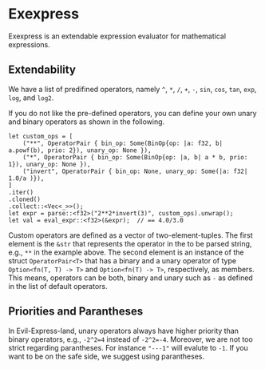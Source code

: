 # Exexpress

Exexpress is an extendable expression evaluator for mathematical expressions.

## Extendability
We have a list of predifined operators, namely 
`^`, `*`, `/`, `+`, `-`, `sin`, `cos`, `tan`, `exp`, `log`, and `log2`.

If you do not like the pre-defined operators, you can define your own unary and binary operators as shown in the following.
```
let custom_ops = [
    ("**", OperatorPair { bin_op: Some(BinOp{op: |a: f32, b| a.powf(b), prio: 2}), unary_op: None }),
    ("*", OperatorPair { bin_op: Some(BinOp{op: |a, b| a * b, prio: 1}), unary_op: None }),
    ("invert", OperatorPair { bin_op: None, unary_op: Some(|a: f32| 1.0/a )}),
]
.iter()
.cloned()
.collect::<Vec<_>>();
let expr = parse::<f32>("2**2*invert(3)", custom_ops).unwrap();
let val = eval_expr::<f32>(&expr);  // == 4.0/3.0
```
Custom operators are defined as a vector of two-element-tuples. The first element is the `&str` that represents the operator in the to be parsed string, e.g., `**` in the example above. The second element is an instance of the struct `OperatorPair<T>` that has a binary and a unary operator of type `Option<fn(T, T) -> T>` and `Option<fn(T) -> T>`, respectively, as members. This means, operators can be both, binary and unary such as `-` as defined in the list of default operators.

## Priorities and Parantheses

In Evil-Express-land, unary operators always have higher priority than binary operators, e.g., 
`-2^2=4` instead of `-2^2=-4`. Moreover, we are not too strict regarding parantheses. 
For instance `"---1"` will evalute to `-1`. 
If you want to be on the safe side, we suggest using parantheses.